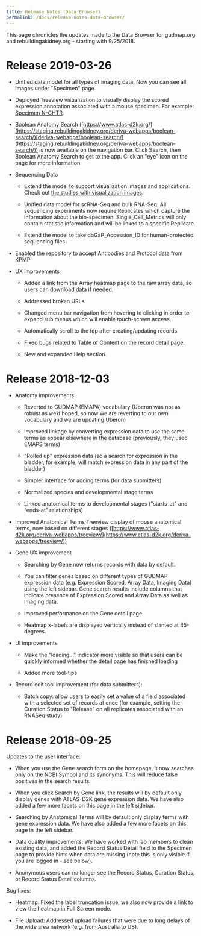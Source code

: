 ```yaml
---
title: Release Notes (Data Browser)
permalink: /docs/release-notes-data-browser/
---
```



This page chronicles the updates made to the Data Browser for gudmap.org and rebuildingakidney.org - starting with 9/25/2018.

# Release 2019-03-26

* Unified data model for all types of imaging data. Now you can see all images under "Specimen" page. 

* Deployed Treeview visualization to visually display the scored expression annotation associated with a mouse specimen. For example: [Specimen N-GHTR](www.atlas-d2k.org/id/N-GHTR). 

* Boolean Anatomy Search ([https://www.atlas-d2k.org/](https://staging.rebuildingakidney.org/deriva-webapps/boolean-search/)[deriva-webapps/boolean-search/](https://staging.rebuildingakidney.org/deriva-webapps/boolean-search/)) is now available on the navigation bar. Click Search, then Boolean Anatomy Search to get to the app. Click an "eye" icon on the page for more information. 

* Sequencing Data 

    * Extend the model to support visualization images and applications. Check out [the studies with visualization images](https://www.atlas-d2k.org/chaise/recordset/#2/RNASeq:Study/*::facets::N4IghgdgJiBcDaoDOB7ArgJwMYFM6JAEsIAjdafEAJQDkBBAZRwEcQAaEANUKTTABtCALzAAXQiggB9BqLRQAnlIBmAaxwKQAXQC+bUOlFk0FBNXpNWHbrwHCxE6Tb6CR4yVLoAHL4KwOPNQ1tPWoASQARbQ4IFFEpCDR+fjhRDDQcHV0gA@sort(RMT::desc::,RID)).

    * Unified data model for scRNA-Seq and bulk RNA-Seq. All sequencing experiments now require Replicates which capture the information about the bio-specimen. Single_Cell_Metrics will only contain statistic information and will be linked to a specific Replicate.  

    * Extend the model to take dbGaP_Accession_ID for human-protected sequencing files. 

* Enabled the repository to accept Antibodies and Protocol data from KPMP

* UX improvements

    * Added a link from the Array heatmap page to the raw array data, so users can download data if needed.

    * Addressed broken URLs. 

    * Changed menu bar navigation from hovering to clicking in order to expand sub menus which will enable touch-screen access. 

    * Automatically scroll to the top after creating/updating records. 

    * Fixed bugs related to Table of Content on the record detail page. 

    * New and expanded Help section.

# Release 2018-12-03
* Anatomy improvements

    * Reverted to GUDMAP (EMAPA) vocabulary (Uberon was not as robust as we’d hoped, so now we are reverting to our own vocabulary and _*we*_ are updating Uberon)

    * Improved linkage by converting expression data to use the same terms as appear elsewhere in the database (previously, they used EMAPS terms)

    * "Rolled up" expression data (so a search for expression in the bladder, for example, will match expression data in any part of the bladder)

    * Simpler interface for adding terms (for data submitters)

    * Normalized species and developmental stage terms

    * Linked anatomical terms to developmental stages ("starts-at" and “ends-at” relationships)

* Improved Anatomical Terms Treeview display of mouse anatomical terms, now based on different stages ([https://www.atlas-d2k.org/deriva-webapps/treeview/](https://www.atlas-d2k.org/deriva-webapps/treeview/))

* Gene UX improvement

    * Searching by Gene now returns records with data by default.

    * You can filter genes based on different types of GUDMAP expression data (e.g. Expression Scored, Array Data, Imaging Data) using the left sidebar. Gene search results include columns that indicate presence of Expression Scored and Array Data as well as Imaging data.

    * Improved performance on the Gene detail page.

    * Heatmap x-labels are displayed vertically instead of slanted at 45-degrees.  

* UI improvements

    * Make the "loading…" indicator more visible so that users can be quickly informed whether the detail page has finished loading

    * Added more tool-tips

* Record edit tool improvement (for data submitters):

    * Batch copy: allow users to easily set a value of a field associated with a selected set of records at once (for example, setting the Curation Status to "Release" on all replicates associated with an RNASeq study)

# Release 2018-09-25
Updates to the user interface:

- When you use the Gene search form on the homepage, it now searches only on the NCBI Symbol and its synonyms. This will reduce false positives in the search results.

- When you click Search by Gene link, the results will by default only display genes with ATLAS-D2K gene expression data. We have also added a few more facets on this page in the left sidebar. 

- Searching by Anatomical Terms will by default only display terms with gene expression data. We have also added a few more facets on this page in the left sidebar.

- Data quality improvements: We have worked with lab members to clean existing data, and added the Record Status Detail field to the Specimen page to provide hints when data are missing (note this is only visible if you are logged in - see below).

- Anonymous users can no longer see the Record Status, Curation Status, or Record Status Detail columns.

Bug fixes:

- Heatmap: Fixed the label truncation issue; we also now provide a link to view the heatmap in Full Screen mode.

- File Upload: Addressed upload failures that were due to long delays of the wide area network (e.g. from Australia to US).
